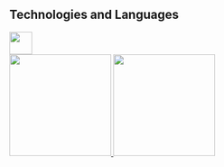 ## Technologies and Languages
<img loading="lazy" src="https://cdn.jsdelivr.net/gh/devicons/devicon@latest/icons/python/python-original-wordmark.svg" width="40" height="40"/>

<div>
<a href="https://github.com/liralves">
<img loading="lazy" height="180em" src="https://github-readme-stats.vercel.app/api/top-langs/?username=liralves-aqui&layout=compact&langs_count=7&theme=dracula"/>
<img loading="lazy" height="180em" src="https://github-readme-stats.vercel.app/api?username=liralves&show_icons=true&theme=dracula&include_all_commits=true&count_private=true"/>
</div>
